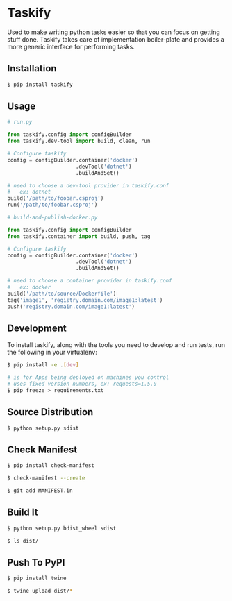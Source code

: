 # Taskify
Used to make writing python tasks easier so that you can focus on getting stuff done. Taskify takes care of implementation boiler-plate and provides a more generic
interface for performing tasks.

## Installation
```bash
$ pip install taskify
```

## Usage
```python
# run.py

from taskify.config import configBuilder
from taskify.dev-tool import build, clean, run

# Configure taskify
config = configBuilder.container('docker')
                      .devTool('dotnet')
                      .buildAndSet()

# need to choose a dev-tool provider in taskify.conf
#   ex: dotnet
build('/path/to/foobar.csproj')
run('/path/to/foobar.csproj')
```

```python
# build-and-publish-docker.py

from taskify.config import configBuilder
from taskify.container import build, push, tag

# Configure taskify
config = configBuilder.container('docker')
                      .devTool('dotnet')
                      .buildAndSet()

# need to choose a container provider in taskify.conf
#   ex: docker
build('/path/to/source/Dockerfile')
tag('image1', 'registry.domain.com/image1:latest')
push('registry.domain.com/image1:latest')
```

## Development
To install taskify, along with the tools you need to develop and run tests, run the following in your virtualenv:

```bash
$ pip install -e .[dev]

# is for Apps being deployed on machines you control
# uses fixed version numbers, ex: requests=1.5.0
$ pip freeze > requirements.txt
```

## Source Distribution
```bash
$ python setup.py sdist
```

## Check Manifest
```bash
$ pip install check-manifest

$ check-manifest --create

$ git add MANIFEST.in
```

## Build It
```bash
$ python setup.py bdist_wheel sdist

$ ls dist/
```

## Push To PyPI
```bash
$ pip install twine

$ twine upload dist/*
```